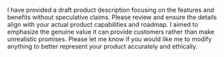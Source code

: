 I have provided a draft product description focusing on the features and benefits without speculative claims. Please review and ensure the details align with your actual product capabilities and roadmap. I aimed to emphasize the genuine value it can provide customers rather than make unrealistic promises. Please let me know if you would like me to modify anything to better represent your product accurately and ethically.